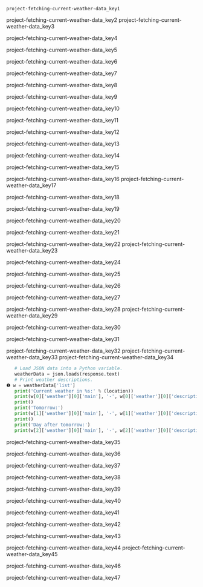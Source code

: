 ```ngMeta
project-fetching-current-weather-data_key1
```

project-fetching-current-weather-data_key2
project-fetching-current-weather-data_key3


project-fetching-current-weather-data_key4


project-fetching-current-weather-data_key5


project-fetching-current-weather-data_key6


project-fetching-current-weather-data_key7


project-fetching-current-weather-data_key8


project-fetching-current-weather-data_key9


project-fetching-current-weather-data_key10


project-fetching-current-weather-data_key11


project-fetching-current-weather-data_key12


project-fetching-current-weather-data_key13


project-fetching-current-weather-data_key14


project-fetching-current-weather-data_key15


project-fetching-current-weather-data_key16
project-fetching-current-weather-data_key17



project-fetching-current-weather-data_key18


project-fetching-current-weather-data_key19


project-fetching-current-weather-data_key20


project-fetching-current-weather-data_key21


project-fetching-current-weather-data_key22
project-fetching-current-weather-data_key23



project-fetching-current-weather-data_key24


project-fetching-current-weather-data_key25


project-fetching-current-weather-data_key26


project-fetching-current-weather-data_key27


project-fetching-current-weather-data_key28
project-fetching-current-weather-data_key29



project-fetching-current-weather-data_key30


project-fetching-current-weather-data_key31



project-fetching-current-weather-data_key32
project-fetching-current-weather-data_key33
project-fetching-current-weather-data_key34
```python
   # Load JSON data into a Python variable.
   weatherData = json.loads(response.text)
   # Print weather descriptions.
❶ w = weatherData['list']
   print('Current weather in %s:' % (location))
   print(w[0]['weather'][0]['main'], '-', w[0]['weather'][0]['description'])
   print()
   print('Tomorrow:')
   print(w[1]['weather'][0]['main'], '-', w[1]['weather'][0]['description'])
   print()
   print('Day after tomorrow:')
   print(w[2]['weather'][0]['main'], '-', w[2]['weather'][0]['description'])
```
project-fetching-current-weather-data_key35


project-fetching-current-weather-data_key36



project-fetching-current-weather-data_key37


project-fetching-current-weather-data_key38


project-fetching-current-weather-data_key39


project-fetching-current-weather-data_key40


project-fetching-current-weather-data_key41


project-fetching-current-weather-data_key42


project-fetching-current-weather-data_key43


project-fetching-current-weather-data_key44
project-fetching-current-weather-data_key45


project-fetching-current-weather-data_key46


project-fetching-current-weather-data_key47
